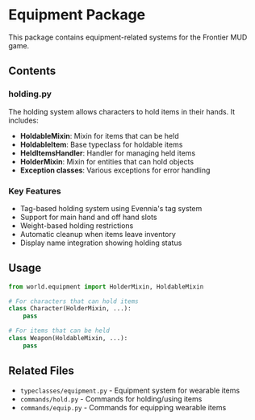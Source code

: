 # Equipment Package

This package contains equipment-related systems for the Frontier MUD game.

## Contents

### holding.py
The holding system allows characters to hold items in their hands. It includes:

- **HoldableMixin**: Mixin for items that can be held
- **HoldableItem**: Base typeclass for holdable items
- **HeldItemsHandler**: Handler for managing held items
- **HolderMixin**: Mixin for entities that can hold objects
- **Exception classes**: Various exceptions for error handling

### Key Features

- Tag-based holding system using Evennia's tag system
- Support for main hand and off hand slots
- Weight-based holding restrictions
- Automatic cleanup when items leave inventory
- Display name integration showing holding status

## Usage

```python
from world.equipment import HolderMixin, HoldableMixin

# For characters that can hold items
class Character(HolderMixin, ...):
    pass

# For items that can be held
class Weapon(HoldableMixin, ...):
    pass
```

## Related Files

- `typeclasses/equipment.py` - Equipment system for wearable items
- `commands/hold.py` - Commands for holding/using items
- `commands/equip.py` - Commands for equipping wearable items
